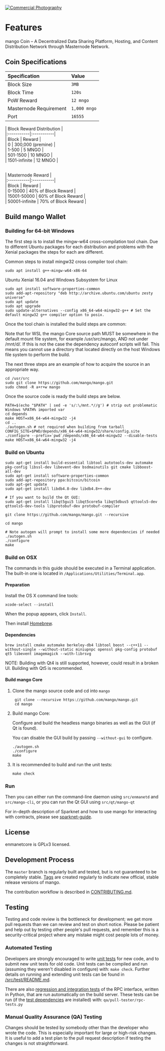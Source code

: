 <a href="http://www.freeimagehosting.net/commercial-photography/"><img src="https://i.imgur.com/ER5Zms7.png" alt="Commercial Photography"></a>



Features
=============

mango Coin – A Decentralized Data Sharing Platform, Hosting, and Content Distribution Network through Masternode Network.

## Coin Specifications

| Specification | Value |
|:-----------|:-----------|
| Block Size | `3MB` |
| Block Time | `120s` |
| PoW Reward | `12 mngo` |*
| Masternode Requirement | `1,000 mngo` |
| Port | `16555` |
  
  
| Block Reward Distribution | </br>
|:-----------|:-----------|</br>
| Block | Reward |</br>
| 0     | 300,000 (premine) |</br>
| 1-500 | 5 MNGO |</br>
| 501-1500 | 10 MNGO |</br>
| 1501-infinite | 12 MNGO |</br>

</br>
| Masternode Reward |</br>
|:-----------|:-----------|</br>
| Block | Reward |</br>
| 0-15000     | 40% of Block Reward |</br>
| 15001-50000 | 60% of Block Reward |</br>
| 50001-infinite | 70% of Block Reward |</br>


Build mango Wallet
----------

### Building for 64-bit Windows

The first step is to install the mingw-w64 cross-compilation tool chain. Due to different Ubuntu packages for each distribution and problems with the Xenial packages the steps for each are different.

Common steps to install mingw32 cross compiler tool chain:

    sudo apt install g++-mingw-w64-x86-64
    
Ubuntu Xenial 16.04 and Windows Subsystem for Linux

    sudo apt install software-properties-common
    sudo add-apt-repository "deb http://archive.ubuntu.com/ubuntu zesty universe"
    sudo apt update
    sudo apt upgrade
    sudo update-alternatives --config x86_64-w64-mingw32-g++ # Set the default mingw32 g++ compiler option to posix.
    
Once the tool chain is installed the build steps are common:

Note that for WSL the mango Core source path MUST be somewhere in the default mount file system, for example /usr/src/mango, AND not under /mnt/d/. If this is not the case the dependency autoconf scripts will fail. This means you cannot use a directory that located directly on the host Windows file system to perform the build.

The next three steps are an example of how to acquire the source in an appropriate way.

    cd /usr/src
    sudo git clone https://github.com/mango/mango.git
    sudo chmod -R a+r+w mango
    
Once the source code is ready the build steps are below.

    PATH=$(echo "$PATH" | sed -e 's/:\/mnt.*//g') # strip out problematic Windows %PATH% imported var
    cd depends
    make HOST=x86_64-w64-mingw32 -j4
    cd ..
    ./autogen.sh # not required when building from tarball
    CONFIG_SITE=$PWD/depends/x86_64-w64-mingw32/share/config.site 
    ./configure --prefix=`pwd`/depends/x86_64-w64-mingw32 --disable-tests
    make HOST=x86_64-w64-mingw32 -j4

### Build on Ubuntu

    sudo apt-get install build-essential libtool autotools-dev automake pkg-config libssl-dev libevent-dev bsdmainutils git cmake libboost-all-dev
    sudo apt-get install software-properties-common
    sudo add-apt-repository ppa:bitcoin/bitcoin
    sudo apt-get update
    sudo apt-get install libdb4.8-dev libdb4.8++-dev

    # If you want to build the Qt GUI:
    sudo apt-get install libqt5gui5 libqt5core5a libqt5dbus5 qttools5-dev qttools5-dev-tools libprotobuf-dev protobuf-compiler

    git clone https://github.com/mango/mango.git --recursive
    
    cd mango

    # Note autogen will prompt to install some more dependencies if needed
    ./autogen.sh
    ./configure 
    make

### Build on OSX

The commands in this guide should be executed in a Terminal application.
The built-in one is located in `/Applications/Utilities/Terminal.app`.

#### Preparation

Install the OS X command line tools:

`xcode-select --install`

When the popup appears, click `Install`.

Then install [Homebrew](https://brew.sh).

#### Dependencies

    brew install cmake automake berkeley-db4 libtool boost --c++11 --without-single --without-static miniupnpc openssl pkg-config protobuf qt5 libevent imagemagick --with-librsvg

NOTE: Building with Qt4 is still supported, however, could result in a broken UI. Building with Qt5 is recommended.

#### Build mango Core

1. Clone the mango source code and cd into `mango`

        git clone --recursive https://github.com/mango/mango.git
        cd mango

2.  Build mango Core:

    Configure and build the headless mango binaries as well as the GUI (if Qt is found).

    You can disable the GUI build by passing `--without-gui` to configure.

        ./autogen.sh
        ./configure
        make

3.  It is recommended to build and run the unit tests:

        make check

### Run

Then you can either run the command-line daemon using `src/enmanetd` and `src/mango-cli`, or you can run the Qt GUI using `src/qt/mango-qt`

For in-depth description of Sparknet and how to use mango for interacting with contracts, please see [sparknet-guide](doc/sparknet-guide.md).

License
-------

enmanetcore is GPLv3 licensed.

Development Process
-------------------

The `master` branch is regularly built and tested, but is not guaranteed to be
completely stable. [Tags](https://github.com/mango/mango/tags) are created
regularly to indicate new official, stable release versions of mango.

The contribution workflow is described in [CONTRIBUTING.md](CONTRIBUTING.md).


Testing
-------

Testing and code review is the bottleneck for development; we get more pull
requests than we can review and test on short notice. Please be patient and help out by testing
other people's pull requests, and remember this is a security-critical project where any mistake might cost people
lots of money.

### Automated Testing

Developers are strongly encouraged to write [unit tests](src/test/README.md) for new code, and to
submit new unit tests for old code. Unit tests can be compiled and run
(assuming they weren't disabled in configure) with: `make check`. Further details on running
and extending unit tests can be found in [/src/test/README.md](/src/test/README.md).

There are also [regression and integration tests](/qa) of the RPC interface, written
in Python, that are run automatically on the build server.
These tests can be run (if the [test dependencies](/qa) are installed) with: `qa/pull-tester/rpc-tests.py`

### Manual Quality Assurance (QA) Testing

Changes should be tested by somebody other than the developer who wrote the
code. This is especially important for large or high-risk changes. It is useful
to add a test plan to the pull request description if testing the changes is
not straightforward.
